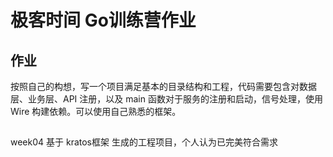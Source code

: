 # 极客时间 Go训练营作业

## 作业
按照自己的构想，写一个项目满足基本的目录结构和工程，代码需要包含对数据层、业务层、API 注册，以及 main 函数对于服务的注册和启动，信号处理，使用 Wire 构建依赖。可以使用自己熟悉的框架。

## 
 week04 基于 kratos框架 生成的工程项目，个人认为已完美符合需求